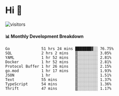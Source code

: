 # Hi 👋
 
![visitors](https://visitor-badge.glitch.me/badge?page_id=sorcererxw.sorcererx)

#### 📊 Monthly Development Breakdown

<!--START_SECTION:waka-->
```text
Go              51 hrs 24 mins ███████▓░░ 76.75%
SQL             2 hrs 2 mins   ▒░░░░░░░░░ 3.05%
YAML            1 hr 52 mins   ▒░░░░░░░░░ 2.81%
Docker          1 hr 52 mins   ▒░░░░░░░░░ 2.81%
Protocol Buffer 1 hr 26 mins   ▒░░░░░░░░░ 2.15%
go.mod          1 hr 17 mins   ▒░░░░░░░░░ 1.93%
JSON            1 hr           ▒░░░░░░░░░ 1.51%
Text            55 mins        ▒░░░░░░░░░ 1.37%
TypeScript      54 mins        ▒░░░░░░░░░ 1.36%
Thrift          47 mins        ▒░░░░░░░░░ 1.17%
```
<!--END_SECTION:waka-->
